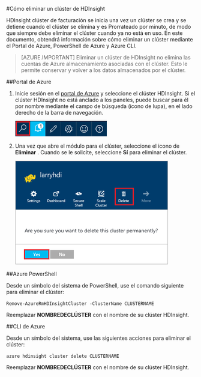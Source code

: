 <properties
pageTitle="Cómo eliminar un clúster de HDInsight | Azure"
description="Obtener información sobre las distintas maneras en que puede eliminar un clúster de HDInsight."
services="hdinsight"
documentationCenter=""
authors="Blackmist"
manager="jhubbard"
editor="cgronlun"/>

<tags
ms.service="hdinsight"
ms.devlang="na"
ms.topic="article"
ms.tgt_pltfrm="na"
ms.workload="big-data"
ms.date="10/28/2016"
ms.author="larryfr"/>

#<a name="how-to-delete-an-hdinsight-cluster"></a>Cómo eliminar un clúster de HDInsight

HDInsight clúster de facturación se inicia una vez un clúster se crea y se detiene cuando el clúster se elimina y es Prorrateado por minuto, de modo que siempre debe eliminar el clúster cuando ya no está en uso. En este documento, obtendrá información sobre cómo eliminar un clúster mediante el Portal de Azure, PowerShell de Azure y Azure CLI.

> [AZURE.IMPORTANT] Eliminar un clúster de HDInsight no elimina las cuentas de Azure almacenamiento asociadas con el clúster. Esto le permite conservar y volver a los datos almacenados por el clúster.

##<a name="azure-portal"></a>Portal de Azure

1. Inicie sesión en el [portal de Azure](https://portal.azure.com) y seleccione el clúster HDInsight. Si el clúster HDInsight no está anclado a los paneles, puede buscar para él por nombre mediante el campo de búsqueda (icono de lupa), en el lado derecho de la barra de navegación.

    ![búsqueda del portal](./media/hdinsight-delete-cluster/navbar.png)

2. Una vez que abre el módulo para el clúster, seleccione el icono de __Eliminar__ . Cuando se le solicite, seleccione __Sí__ para eliminar el clúster.

    ![icono Eliminar](./media/hdinsight-delete-cluster/deletecluster.png)

##<a name="azure-powershell"></a>Azure PowerShell

Desde un símbolo del sistema de PowerShell, use el comando siguiente para eliminar el clúster:

    Remove-AzureRmHDInsightCluster -ClusterName CLUSTERNAME

Reemplazar __NOMBREDECLÚSTER__ con el nombre de su clúster HDInsight.

##<a name="azure-cli"></a>CLI de Azure

Desde un símbolo del sistema, use las siguientes acciones para eliminar el clúster:

    azure hdinsight cluster delete CLUSTERNAME
    
Reemplazar __NOMBREDECLÚSTER__ con el nombre de su clúster HDInsight.
